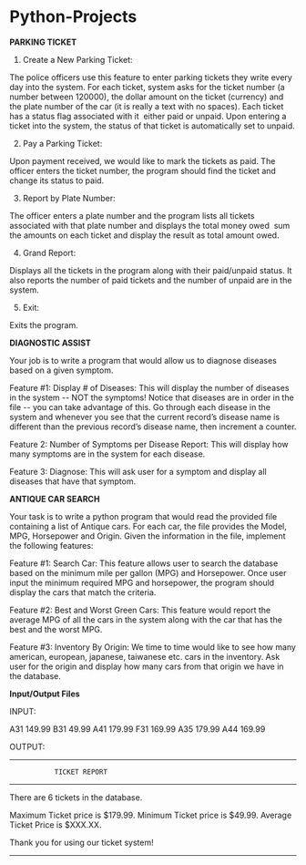 # Python-Projects

**PARKING TICKET**

1) Create a New Parking Ticket: 

The police officers use this feature to enter parking tickets they write every day into the system. For each ticket, system asks for the ticket number (a number between 1­20000), the dollar amount on the ticket (currency) and the plate number of the car (it is really a text with no spaces). Each ticket has a status flag associated with it ­­ either paid or unpaid. Upon entering a ticket into the system, the status of that ticket is automatically set to unpaid.

2) Pay a Parking Ticket:

Upon payment received, we would like to mark the tickets as paid. The officer enters the ticket number, the program should find the ticket and change its status to paid. 

3) Report by Plate Number: 

The officer enters a plate number and the program lists all tickets associated with that plate number and displays the total money owed ­­ sum the amounts on each ticket and display the result as total amount owed.

4) Grand Report: 

Displays all the tickets in the program along with their paid/unpaid status. It also reports the number of paid tickets and the number of unpaid are in the system. 

5) Exit: 

Exits the program.

**DIAGNOSTIC ASSIST**

Your job is to write a program that would allow us to diagnose diseases based on a given symptom.

Feature #1:
Display # of Diseases:
This will display the number of diseases in the system -- NOT the symptoms!
Notice that diseases are in order in the file -- you can take advantage of this. Go through each disease in the system and whenever you see that the current record’s disease name is different than the previous record’s disease name, then increment a counter. 

Feature 2: 
Number of Symptoms per Disease Report:
This will display how many symptoms are in the system for ​each disease.

Feature 3: 
Diagnose:
This will ask user for a symptom and display all diseases that have that symptom.

**ANTIQUE CAR SEARCH**

Your task is to write a python program that would read the provided file containing a list of Antique cars. For each car, the file provides the Model, MPG, Horsepower and Origin. Given the information in the file, implement the following features:

Feature #1: Search Car:
This feature allows user to search the database based on the minimum mile per gallon (MPG) and Horsepower. Once user input the minimum required MPG and horsepower, the program should display the cars that match the criteria.

Feature #2: Best and Worst Green Cars:
This feature would report the average MPG of all the cars in the system along with the car that has the best and the worst MPG.

Feature #3: Inventory By Origin:
We time to time would like to see how many american, european, japanese, taiwanese etc. cars in the inventory. Ask user for the origin and display how many cars from that origin we have in the database.

**Input/Output Files**

INPUT:

A31 149.99
B31 49.99
A41 179.99
F31 169.99
A35 179.99
A44 169.99

OUTPUT: 

*******************************************
               TICKET REPORT
*******************************************

There are 6 tickets in the database. 

Maximum Ticket price is $179.99.
Minimum Ticket price is $49.99.
Average Ticket Price is $XXX.XX.

Thank you for using our ticket system!

*******************************************

